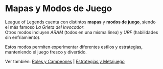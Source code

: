 # Mapas y Modos de Juego

League of Legends cuenta con distintos **mapas** y **modos de juego**, siendo el más famoso *La Grieta del Invocador*.  
Otros modos incluyen *ARAM* (todos en una misma línea) y *URF* (habilidades sin enfriamiento).

Estos modos permiten experimentar diferentes estilos y estrategias, manteniendo el juego fresco y divertido.

Ver también: [Roles y Campeones](articulo-2.md) | [Estrategias y Metajuego](articulo-4.md)
